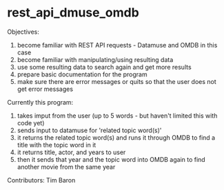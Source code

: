 # rest_api_dmuse_omdb

Objectives:
1) become familiar with REST API requests - Datamuse and OMDB in this case
2) become familiar with manipulating/using resulting data
3) use some resulting data to search again and get more results
4) prepare basic documentation for the program
5) make sure there are error messages or quits so that the user does not get error messages

Currently this program:

1) takes imput from the user (up to 5 words - but haven't limited this with code yet)
2) sends input to datamuse for 'related topic word(s)'
3) it returns the related topic word(s) and runs it through OMDB to find a title with the topic word in it
4) it returns title, actor, and years to user
5) then it sends that year and the topic word into OMDB again to find another movie from the same year

Contributors:
Tim Baron
